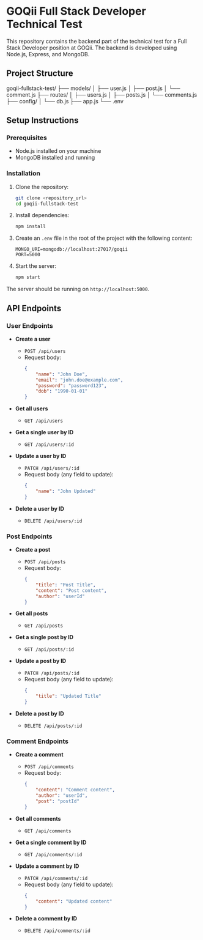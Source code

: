 # GOQii Full Stack Developer Technical Test

This repository contains the backend part of the technical test for a Full Stack Developer position at GOQii. The backend is developed using Node.js, Express, and MongoDB.

## Project Structure

goqii-fullstack-test/
├── models/
│ ├── user.js
│ ├── post.js
│ └── comment.js
├── routes/
│ ├── users.js
│ ├── posts.js
│ └── comments.js
├── config/
│ └── db.js
├── app.js
└── .env


## Setup Instructions

### Prerequisites

- Node.js installed on your machine
- MongoDB installed and running

### Installation

1. Clone the repository:
    ```bash
    git clone <repository_url>
    cd goqii-fullstack-test
    ```

2. Install dependencies:
    ```bash
    npm install
    ```

3. Create an `.env` file in the root of the project with the following content:
    ```
    MONGO_URI=mongodb://localhost:27017/goqii
    PORT=5000
    ```

4. Start the server:
    ```bash
    npm start
    ```

The server should be running on `http://localhost:5000`.

## API Endpoints

### User Endpoints

- **Create a user**
    - `POST /api/users`
    - Request body:
        ```json
        {
            "name": "John Doe",
            "email": "john.doe@example.com",
            "password": "password123",
            "dob": "1990-01-01"
        }
        ```

- **Get all users**
    - `GET /api/users`

- **Get a single user by ID**
    - `GET /api/users/:id`

- **Update a user by ID**
    - `PATCH /api/users/:id`
    - Request body (any field to update):
        ```json
        {
            "name": "John Updated"
        }
        ```

- **Delete a user by ID**
    - `DELETE /api/users/:id`

### Post Endpoints

- **Create a post**
    - `POST /api/posts`
    - Request body:
        ```json
        {
            "title": "Post Title",
            "content": "Post content",
            "author": "userId"
        }
        ```

- **Get all posts**
    - `GET /api/posts`

- **Get a single post by ID**
    - `GET /api/posts/:id`

- **Update a post by ID**
    - `PATCH /api/posts/:id`
    - Request body (any field to update):
        ```json
        {
            "title": "Updated Title"
        }
        ```

- **Delete a post by ID**
    - `DELETE /api/posts/:id`

### Comment Endpoints

- **Create a comment**
    - `POST /api/comments`
    - Request body:
        ```json
        {
            "content": "Comment content",
            "author": "userId",
            "post": "postId"
        }
        ```

- **Get all comments**
    - `GET /api/comments`

- **Get a single comment by ID**
    - `GET /api/comments/:id`

- **Update a comment by ID**
    - `PATCH /api/comments/:id`
    - Request body (any field to update):
        ```json
        {
            "content": "Updated content"
        }
        ```

- **Delete a comment by ID**
    - `DELETE /api/comments/:id`
